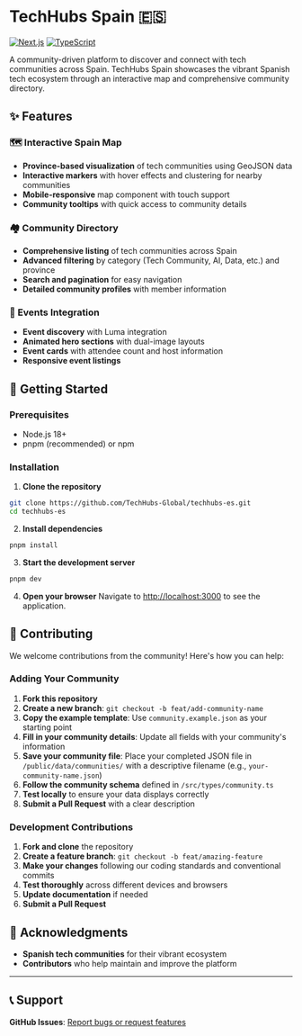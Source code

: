 # TechHubs Spain 🇪🇸

[![Next.js](https://img.shields.io/badge/Next.js-15.4.1-black)](https://nextjs.org/)
[![TypeScript](https://img.shields.io/badge/TypeScript-5.0-blue)](https://www.typescriptlang.org/)

A community-driven platform to discover and connect with tech communities across Spain. TechHubs Spain showcases the vibrant Spanish tech ecosystem through an interactive map and comprehensive community directory.

## ✨ Features

### 🗺️ Interactive Spain Map
- **Province-based visualization** of tech communities using GeoJSON data
- **Interactive markers** with hover effects and clustering for nearby communities
- **Mobile-responsive** map component with touch support
- **Community tooltips** with quick access to community details

### 🏘️ Community Directory
- **Comprehensive listing** of tech communities across Spain
- **Advanced filtering** by category (Tech Community, AI, Data, etc.) and province
- **Search and pagination** for easy navigation
- **Detailed community profiles** with member information

### 📅 Events Integration
- **Event discovery** with Luma integration
- **Animated hero sections** with dual-image layouts
- **Event cards** with attendee count and host information
- **Responsive event listings**

## 🚀 Getting Started

### Prerequisites
- Node.js 18+ 
- pnpm (recommended) or npm

### Installation

1. **Clone the repository**
```bash
git clone https://github.com/TechHubs-Global/techhubs-es.git
cd techhubs-es
```

2. **Install dependencies**
```bash
pnpm install
```

3. **Start the development server**
```bash
pnpm dev
```

4. **Open your browser**
Navigate to [http://localhost:3000](http://localhost:3000) to see the application.

## 🤝 Contributing

We welcome contributions from the community! Here's how you can help:

### Adding Your Community

1. **Fork this repository**
2. **Create a new branch**: `git checkout -b feat/add-community-name`
3. **Copy the example template**: Use `community.example.json` as your starting point
4. **Fill in your community details**: Update all fields with your community's information
5. **Save your community file**: Place your completed JSON file in `/public/data/communities/` with a descriptive filename (e.g., `your-community-name.json`)
6. **Follow the community schema** defined in `/src/types/community.ts`
7. **Test locally** to ensure your data displays correctly
8. **Submit a Pull Request** with a clear description

### Development Contributions

1. **Fork and clone** the repository
2. **Create a feature branch**: `git checkout -b feat/amazing-feature`
3. **Make your changes** following our coding standards and conventional commits
4. **Test thoroughly** across different devices and browsers
5. **Update documentation** if needed
6. **Submit a Pull Request**

## 🙏 Acknowledgments

- **Spanish tech communities** for their vibrant ecosystem
- **Contributors** who help maintain and improve the platform

---

## 📞 Support

**GitHub Issues**: [Report bugs or request features](https://github.com/TechHubs-Global/techhubs-es/issues)
